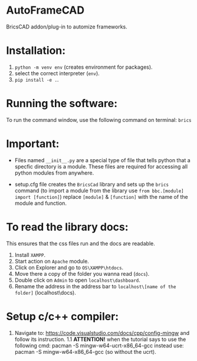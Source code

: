 # AutoFrameCAD

BricsCAD addon/plug-in to automize frameworks.

# Installation:

1. `python -m venv env` (creates environment for packages).
2. select the correct interpreter (`env`).
3. `pip install -e .`.

# Running the software:

To run the command window, use the following command on terminal: `brics`

# Important:

- Files named `__init__.py` are a special type of file that tells python that a specfic directory is a module. These files are required for accessing all python modules from anywhere.

- setup.cfg file creates the `BricsCad` library and sets up the `brics` command (to import a module from the library use `from bbc.[module] import [function]`) replace `[module]` & `[function]` with the name of the module and function.

# To read the library docs:

This ensures that the css files run and the docs are readable.

1. Install `XAMPP`.
2. Start action on `Apache` module.
3. Click on Explorer and go to `OS\XAMPP\htdocs`.
4. Move there a copy of the folder you wanna read (`docs`).
5. Double click on `Admin` to open `localhost\dashboard`.
6. Rename the address in the address bar to `localhost\[name of the folder]` (localhost\docs).

# Setup c/c++ compiler:

1. Navigate to: https://code.visualstudio.com/docs/cpp/config-mingw and follow its instruction.
   1.1 **ATTENTION!** when the tutorial says to use the following cmd: pacman -S mingw-w64-ucrt-x86_64-gcc instead use: pacman -S mingw-w64-x86_64-gcc (so without the ucrt).
